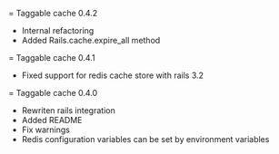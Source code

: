 = Taggable cache 0.4.2

- Internal refactoring
- Added Rails.cache.expire_all method

= Taggable cache 0.4.1

- Fixed support for redis cache store with rails 3.2

= Taggable cache 0.4.0

- Rewriten rails integration
- Added README
- Fix warnings
- Redis configuration variables can be set by environment variables